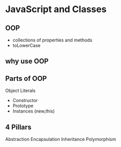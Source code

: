 # JavaScript and Classes

## OOP
- collections of properties and methods
- toLowerCase

## why use OOP

## Parts of OOP
Object Literals

- Constructor
- Prototype
- Instances (new,this)

## 4 Pillars
Abstraction 
Encapsulation
Inheritance
Polymorphism
